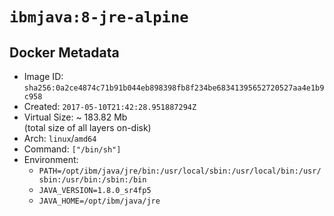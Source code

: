 # `ibmjava:8-jre-alpine`

## Docker Metadata

- Image ID: `sha256:0a2ce4874c71b91b044eb898398fb8f234be68341395652720527aa4e1b9c958`
- Created: `2017-05-10T21:42:28.951887294Z`
- Virtual Size: ~ 183.82 Mb  
  (total size of all layers on-disk)
- Arch: `linux`/`amd64`
- Command: `["/bin/sh"]`
- Environment:
  - `PATH=/opt/ibm/java/jre/bin:/usr/local/sbin:/usr/local/bin:/usr/sbin:/usr/bin:/sbin:/bin`
  - `JAVA_VERSION=1.8.0_sr4fp5`
  - `JAVA_HOME=/opt/ibm/java/jre`
